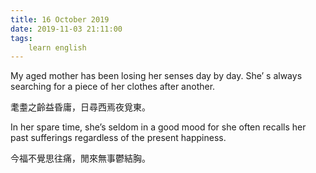 ```yaml
---
title: 16 October 2019
date: 2019-11-03 21:11:00
tags:
    learn english
---
```

My aged mother has been losing her senses day
by day. She’ s always searching for a piece of her clothes after another. 

耄耋之齡益昏庸，日尋西焉夜覓東。

In her spare time, she’s seldom in a good mood
for she often recalls her past sufferings regardless of the present happiness. 

今福不覺思往痛，閒來無事鬱結胸。

